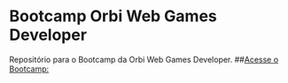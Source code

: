# Bootcamp Orbi Web Games Developer
Repositório para o Bootcamp da Orbi Web Games Developer.
##[Acesse o Bootcamp:](https://web.dio.me/track/orbi-web-game-developer)
